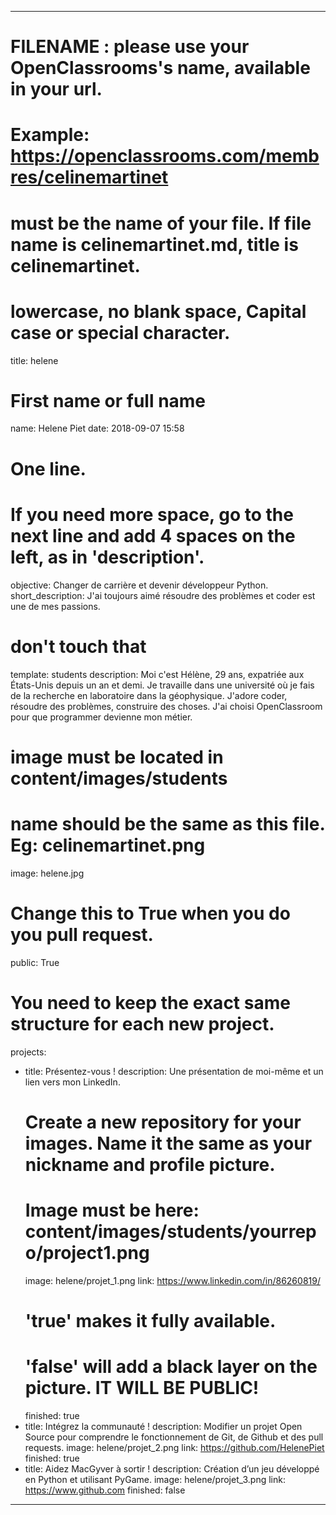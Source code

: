 ---

# FILENAME : please use your OpenClassrooms's name, available in your url.
# Example: https://openclassrooms.com/membres/celinemartinet
# must be the name of your file. If file name is celinemartinet.md, title is celinemartinet.
# lowercase, no blank space, Capital case or special character.
title: helene

# First name or full name
name: Helene Piet
date: 2018-09-07 15:58

# One line.
# If you need more space, go to the next line and add 4 spaces on the left, as in 'description'.
objective: Changer de carrière et devenir développeur Python.
short_description: J'ai toujours aimé résoudre des problèmes et coder est une de mes passions.

# don't touch that
template: students
description:
    Moi c'est Hélène, 29 ans, expatriée aux États-Unis depuis un an et demi. 
    Je travaille dans une université où je fais de la recherche en laboratoire dans la géophysique. 
    J'adore coder, résoudre des problèmes, construire des choses. 
    J'ai choisi OpenClassroom pour que programmer devienne mon métier.

# image must be located in content/images/students
# name should be the same as this file. Eg: celinemartinet.png
image: helene.jpg

# Change this to True when you do you pull request.
public: True

# You need to keep the exact same structure for each new project.
projects:
  - title: Présentez-vous !
    description: Une présentation de moi-même et un lien vers mon LinkedIn.
    # Create a new repository for your images. Name it the same as your nickname and profile picture.
    # Image must be here: content/images/students/yourrepo/project1.png
    image: helene/projet_1.png
    link: https://www.linkedin.com/in/86260819/
    # 'true' makes it fully available.
    # 'false' will add a black layer on the picture. IT WILL BE PUBLIC!
    finished: true
  - title: Intégrez la communauté !
    description: Modifier un projet Open Source pour comprendre le fonctionnement de Git, de Github et des pull requests. 
    image: helene/projet_2.png
    link: https://github.com/HelenePiet
    finished: true
  - title: Aidez MacGyver à sortir !
    description: Création d’un jeu développé en Python et utilisant PyGame.
    image: helene/projet_3.png
    link: https://www.github.com
    finished: false
---